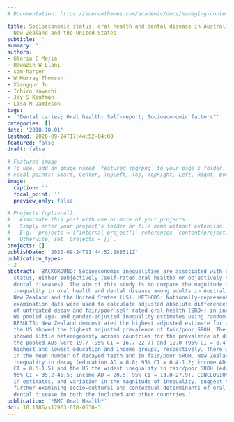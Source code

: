 ```yaml
---
# Documentation: https://sourcethemes.com/academic/docs/managing-content/

title: Socioeconomic status, oral health and dental disease in Australia, Canada,
  New Zealand and the United States
subtitle: ''
summary: ''
authors:
- Gloria C Mejia
- Hawazin W Elani
- sam-harper
- W Murray Thomson
- Xiangqun Ju
- Ichiro Kawachi
- Jay S Kaufman
- Lisa M Jamieson
tags:
- '"Dental caries; Oral health; Self-report; Socioeconomic factors"'
categories: []
date: '2018-10-01'
lastmod: 2020-09-24T17:44:52-04:00
featured: false
draft: false

# Featured image
# To use, add an image named `featured.jpg/png` to your page's folder.
# Focal points: Smart, Center, TopLeft, Top, TopRight, Left, Right, BottomLeft, Bottom, BottomRight.
image:
  caption: ''
  focal_point: ''
  preview_only: false

# Projects (optional).
#   Associate this post with one or more of your projects.
#   Simply enter your project's folder or file name without extension.
#   E.g. `projects = ["internal-project"]` references `content/project/deep-learning/index.md`.
#   Otherwise, set `projects = []`.
projects: []
publishDate: '2020-09-24T21:44:52.188511Z'
publication_types:
- 2
abstract: 'BACKGROUND: Socioeconomic inequalities are associated with oral health
  status, either subjectively (self-rated oral health) or objectively (clinically-diagnosed
  dental diseases). The aim of this study is to compare the magnitude of socioeconomic
  inequality in oral health and dental disease among adults in Australia, Canada,
  New Zealand and the United States (US). METHODS: Nationally-representative survey
  examination data were used to calculate adjusted absolute differences (AD) in prevalence
  of untreated decay and fair/poor self-rated oral health (SROH) in income and education.
  We pooled age- and gender-adjusted inequality estimates using random effects meta-analysis.
  RESULTS: New Zealand demonstrated the highest adjusted estimate for untreated decay;
  the US showed the highest adjusted prevalence of fair/poor SROH. The meta-analysis
  showed little heterogeneity across countries for the prevalence of decayed teeth;
  the pooled ADs were 19.7 (95% CI = 16.7-22.7) and 12.0 (95% CI = 8.4-15.7) between
  highest and lowest education and income groups, respectively. There was heterogeneity
  in the mean number of decayed teeth and in fair/poor SROH. New Zealand had the widest
  inequality in decay (education AD = 0.8; 95% CI = 0.4-1.2; income AD = 1.0; 95%
  CI = 0.5-1.5) and the US the widest inequality in fair/poor SROH (education AD = 40.4;
  95% CI = 35.2-45.5; income AD = 20.5; 95% CI = 13.0-27.9). CONCLUSIONS: The differences
  in estimates, and variation in the magnitude of inequality, suggest the need for
  further examining socio-cultural and contextual determinants of oral health and
  dental disease in both the included and other countries.'
publication: '*BMC Oral Health*'
doi: 10.1186/s12903-018-0630-3
---
```

